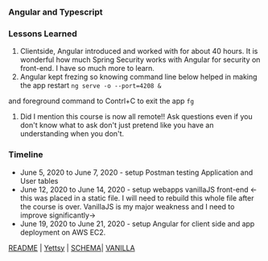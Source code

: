 
### Angular and Typescript 


### Lessons Learned
1. Clientside, Angular introduced and worked with for about 40 hours. It is wonderful how much Spring Security works with Angular for security on front-end. I have so much more to learn.
1. Angular kept frezing so knowing command line below helped in making the app restart
```ng serve -o --port=4208 &```

and foreground command to Contrl+C to exit the app 
```fg``` 
1. Did I mention this course is now all remote!! Ask questions even if you don't know what to ask don't just pretend like you have an understanding when you don't.

### Timeline
* June 5, 2020 to June 7, 2020 - setup Postman testing Application and User tables
* June 12, 2020 to June 14, 2020 - setup webapps vanillaJS front-end <-this was placed in a static file. I will need to rebuild this whole file after the course is over. VanillaJS is my major weakness and I need to improve significantly->
* June 19, 2020 to June 21, 2020 - setup Angular for client side and app deployment on AWS EC2.

[README](README.md) | [Yettsy](https://www.linkedin.com/in/yettsy-jo-knapp/) | [SCHEMA](SCHEMA.md)| [VANILLA](VANILLAJS.md)
